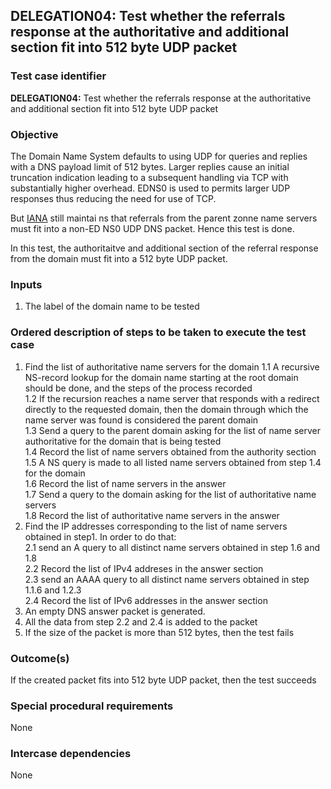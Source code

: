 ## DELEGATION04: Test whether the referrals response at the authoritative and additional section fit into 512 byte UDP packet

### Test case identifier

**DELEGATION04:** Test whether the referrals response at the authoritative and additional section fit into 512 byte UDP packet

### Objective

The Domain Name System defaults to using UDP for queries and replies with a DNS payload limit of 512 bytes.  Larger replies cause an initial truncation indication leading to a subsequent handling via TCP with substantially higher overhead.  EDNS0 is used to permits larger UDP responses thus reducing the need for use of TCP.

But [IANA](https://www.iana.org/help/nameserver-requirements) still maintai
ns that referrals from the parent zonne name servers must fit into a non-ED
NS0 UDP DNS packet. Hence this test is done.

In this test, the authoritaitve and additional section of the referral response from the domain must fit into a 512 byte UDP packet.

### Inputs

1. The label of the domain name to be tested

### Ordered description of steps to be taken to execute the test case

1. Find the list of authoritative name servers for the domain
1.1 A recursive NS-record lookup for the domain name starting at the root domain should be done, and the steps of the process recorded <br/>
1.2 If the recursion reaches a name server that responds with a redirect directly to the requested domain, then the domain through which the name server was found is considered the parent domain <br/>
1.3 Send a query to the parent domain asking for the list of name server authoritative for the domain that is being tested <br/>
1.4 Record the list of name servers obtained from the authority section <br/>
1.5 A NS query is made to all listed name servers obtained from step 1.4 for the domain <br/>
1.6 Record the list of name servers in the answer <br/>
1.7  Send a query to the domain asking for the list of authoritative name servers <br/>
1.8 Record the list of authoritative name servers in the answer <br/>
2. Find the IP addresses corresponding to the list of name servers obtained in step1. In order to do that: <br/>
2.1 send an A query to all distinct name servers obtained in step 1.6 and 1.8 <br/>
2.2 Record the list of IPv4 addreses in the answer section <br/> 
2.3 send an AAAA query to all distinct name servers obtained in step 1.1.6 and 1.2.3 <br/>
2.4 Record the list of IPv6 addresses in the answer section
3. An empty DNS answer packet is generated.
4. All the data from step 2.2 and 2.4 is added to the packet
5. If the size of the packet is more than 512 bytes, then the test fails

### Outcome(s)

If the created packet fits into 512 byte UDP packet, then the test succeeds

### Special procedural requirements

None

### Intercase dependencies

None
